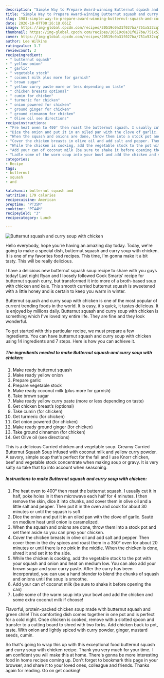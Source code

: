 ```yaml
---
description: "Simple Way to Prepare Award-winning Butternut squash and curry soup with chicken"
title: "Simple Way to Prepare Award-winning Butternut squash and curry soup with chicken"
slug: 1981-simple-way-to-prepare-award-winning-butternut-squash-and-curry-soup-with-chicken
date: 2020-10-07T00:26:18.061Z
image: https://img-global.cpcdn.com/recipes/20519c0a31f027ba/751x532cq70/butternut-squash-and-curry-soup-with-chicken-recipe-main-photo.jpg
thumbnail: https://img-global.cpcdn.com/recipes/20519c0a31f027ba/751x532cq70/butternut-squash-and-curry-soup-with-chicken-recipe-main-photo.jpg
cover: https://img-global.cpcdn.com/recipes/20519c0a31f027ba/751x532cq70/butternut-squash-and-curry-soup-with-chicken-recipe-main-photo.jpg
author: Lee Wilkins
ratingvalue: 3.7
reviewcount: 3
recipeingredient:
- " butternut squash"
- " yellow onion"
- " garlic"
- " vegetable stock"
- " coconut milk plus more for garnish"
- " brown sugar"
- " yellow curry paste more or less depending on taste"
- " chicken breasts optional"
- " cumin for chicken"
- " turmeric for chicken"
- " onion powered for chicken"
- " ground ginger for chicken"
- " ground cinnamon for chicken"
- " Olive oil see directions"
recipeinstructions:
- "Pre heat oven to 400° then roast the butternut squash. I usually cut it in half, poke holes in it then microwave each half for 4 minutes. I then remove the skin, dice it into chunks, and cover them in olive oil and a little salt and pepper. Then put it in the oven and cook for about 30 minutes or until the squash is soft"
- "Dice the onion and put it in an oiled pan with the clove of garlic. Sauté on medium heat until onion is caramelized."
- "When the squash and onions are done, throw them into a stock pot and set them aside so you can prep your chicken."
- "Cover the chicken breasts in olive oil and add salt and pepper. Then cover them in the dry spices and roast them in a 350° oven for about 20 minutes or until there is no pink in the middle. When the chicken is done, shred it and set it to the side."
- "While the chicken is cooking, add the vegetable stock to the pot with your squash and onion and heat on medium low. You can also add your brown sugar and your curry paste. After the curry has been incorporated, you can use a hand blender to blend the chunks of squash and onions until the soup is smoothe."
- "Add your can of coconut milk (be sure to shake it before opening the can)"
- "Ladle some of the warm soup into your bowl and add the chicken and some extra coconut milk if choose!"
categories:
- Recipe
tags:
- butternut
- squash
- and

katakunci: butternut squash and 
nutrition: 179 calories
recipecuisine: American
preptime: "PT35M"
cooktime: "PT44M"
recipeyield: "3"
recipecategory: Lunch

---
```



![Butternut squash and curry soup with chicken](https://img-global.cpcdn.com/recipes/20519c0a31f027ba/751x532cq70/butternut-squash-and-curry-soup-with-chicken-recipe-main-photo.jpg)

Hello everybody, hope you're having an amazing day today. Today, we're going to make a special dish, butternut squash and curry soup with chicken. It is one of my favorites food recipes. This time, I'm gonna make it a bit tasty. This will be really delicious.

I have a delicious new butternut squash soup recipe to share with you guys today! Last night Ryan and I loosely followed Cook Smarts&#39; recipe for butternut squash curry, but transformed it into more of a broth-based soup with chicken and kale. This smooth curried butternut squash is sweetened with a little honey and is certain to keep you warm in winter.

Butternut squash and curry soup with chicken is one of the most popular of current trending foods in the world. It is easy, it's quick, it tastes delicious. It is enjoyed by millions daily. Butternut squash and curry soup with chicken is something which I've loved my entire life. They are fine and they look wonderful.


To get started with this particular recipe, we must prepare a few ingredients. You can have butternut squash and curry soup with chicken using 14 ingredients and 7 steps. Here is how you can achieve it.

<!--inarticleads1-->

##### The ingredients needed to make Butternut squash and curry soup with chicken:

1. Make ready  butternut squash
1. Make ready  yellow onion
1. Prepare  garlic
1. Prepare  vegetable stock
1. Make ready  coconut milk (plus more for garnish)
1. Take  brown sugar
1. Make ready  yellow curry paste (more or less depending on taste)
1. Get  chicken breast’s (optional)
1. Take  cumin (for chicken)
1. Get  turmeric (for chicken)
1. Get  onion powered (for chicken)
1. Make ready  ground ginger (for chicken)
1. Take  ground cinnamon (for chicken)
1. Get  Olive oil (see directions)


This is a delicious Curried chicken and vegetable soup. Creamy Curried Butternut Squash Soup infused with coconut milk and yellow curry powder. A savory, simple soup that&#39;s perfect for the fall and I use Knorr chicken, beef and vegetable stock concentrate when making soup or gravy. It is very salty so take that tip into account when seasoning. 

<!--inarticleads2-->

##### Instructions to make Butternut squash and curry soup with chicken:

1. Pre heat oven to 400° then roast the butternut squash. I usually cut it in half, poke holes in it then microwave each half for 4 minutes. I then remove the skin, dice it into chunks, and cover them in olive oil and a little salt and pepper. Then put it in the oven and cook for about 30 minutes or until the squash is soft
1. Dice the onion and put it in an oiled pan with the clove of garlic. Sauté on medium heat until onion is caramelized.
1. When the squash and onions are done, throw them into a stock pot and set them aside so you can prep your chicken.
1. Cover the chicken breasts in olive oil and add salt and pepper. Then cover them in the dry spices and roast them in a 350° oven for about 20 minutes or until there is no pink in the middle. When the chicken is done, shred it and set it to the side.
1. While the chicken is cooking, add the vegetable stock to the pot with your squash and onion and heat on medium low. You can also add your brown sugar and your curry paste. After the curry has been incorporated, you can use a hand blender to blend the chunks of squash and onions until the soup is smoothe.
1. Add your can of coconut milk (be sure to shake it before opening the can)
1. Ladle some of the warm soup into your bowl and add the chicken and some extra coconut milk if choose!


Flavorful, protein-packed chicken soup made with butternut squash and green chile! This comforting dish comes together in one pot and is perfect for a cold night. Once chicken is cooked, remove with a slotted spoon and transfer to a cutting board to shred with two forks. Add chicken back to pot, taste. With onion and lightly spiced with curry powder, ginger, mustard seeds, cumin. 

So that's going to wrap this up with this exceptional food butternut squash and curry soup with chicken recipe. Thank you very much for your time. I am confident you will make this at home. There's gonna be more interesting food in home recipes coming up. Don't forget to bookmark this page in your browser, and share it to your loved ones, colleague and friends. Thanks again for reading. Go on get cooking!
